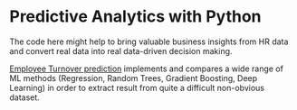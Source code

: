 # Predictive Analytics with Python #

The code here might help to bring valuable business insights from HR data and convert real data into real data-driven decision making.

[Employee Turnover prediction](https://github.com/itertop/HR-Analytics/blob/master/Employee%20Turnover%20Prediction.ipynb) implements and compares a wide range of ML methods (Regression, Random Trees, Gradient Boosting, Deep Learning) in order to extract result from quite a difficult non-obvious dataset.

